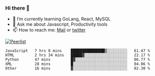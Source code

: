 ### Hi there 👋

- 🌱 I’m currently learning GoLang, React, MySQL
- 💬 Ask me about Javascript, Productivity tools 
- 📫 How to reach me: [Mail](mailto:kvaishak47@gmail.com) or [twitter](https://twitter.com/kvaish4k)

[![Peerlist](https://peerlist-readme-badge.herokuapp.com/api/kvaishak)](https://peerlist.io/kvaishak)

<!--START_SECTION:waka-->

```text
JavaScript   7 hrs 8 mins    ███████████████▒░░░░░░░░░   61.47 %
HTML         2 hrs 34 mins   █████▓░░░░░░░░░░░░░░░░░░░   22.17 %
Python       47 mins         █▓░░░░░░░░░░░░░░░░░░░░░░░   06.77 %
XML          28 mins         █░░░░░░░░░░░░░░░░░░░░░░░░   04.06 %
Other        16 mins         ▓░░░░░░░░░░░░░░░░░░░░░░░░   02.30 %
```

<!--END_SECTION:waka-->
